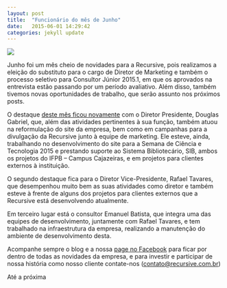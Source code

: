 ```yaml
---
layout: post
title:  "Funcionário do mês de Junho"
date:   2015-06-01 14:29:42
categories: jekyll update
---
```


<img src="{{ site.absolute_url }}/images/posts/funcmesjunho.jpg">

Junho foi um mês cheio de novidades para a Recursive, pois realizamos a eleição do substituto para o cargo de Diretor de Marketing e também o processo seletivo para Consultor Júnior 2015.1, em que os aprovados na entrevista estão passando por um período avaliativo. Além disso, também tivemos novas oportunidades de trabalho, que serão assunto nos próximos posts.
 
O destaque [deste mês ficou novamente][funcmesmaio] com o Diretor Presidente, Douglas Gabriel, que, além das atividades pertinentes à sua função, também atuou na reformulação do site da empresa, bem como em campanhas para a divulgação da Recursive junto à equipe de marketing. Ele esteve, ainda, trabalhando no desenvolvimento do site para a Semana de Ciência e Tecnologia 2015 e prestando suporte ao Sistema Bibliotecário, SIB, ambos os projetos do IFPB – Campus Cajazeiras, e em projetos para clientes externos à instituição.

O segundo destaque fica para o Diretor Vice-Presidente, Rafael Tavares, que desempenhou muito bem as suas atividades como diretor e também esteve à frente de alguns dos projetos para clientes externos que a Recursive está desenvolvendo atualmente.

Em terceiro lugar está o consultor Emanuel Batista, que integra uma das equipes de desenvolvimento, juntamente com Rafael Tavares, e tem trabalhado na infraestrutura da empresa, realizando a manutenção do ambiente de desenvolvimento desta.

Acompanhe sempre o blog e a nossa [page no Facebook][page] para ficar por dentro de todas as novidades da empresa, e para investir e participar de nossa história como nosso cliente contate-nos (contato@recursive.com.br)


Até a próxima

[page]:https://www.facebook.com/recursivejunior
[androidos]:http://recursivejr.github.io/jekyll/update/2015/05/11/Equipe-Recursive-no-Androidos.html
[funcmesmaio]:http://recursivejr.github.io/jekyll/update/2015/05/02/Funcionario-do-mes-de-maio.html
